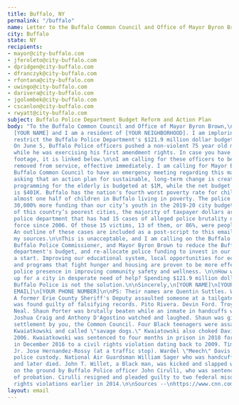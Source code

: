 ```yaml
---
title: Buffalo, NY
permalink: "/buffalo"
name: Letter to the Buffalo Common Council and Office of Mayor Byron Brown
city: Buffalo
state: NY
recipients:
- mayor@city-buffalo.com
- jferoleto@city-buffalo.com
- dpridgen@city-buffalo.com
- dfranczyk@city-buffalo.com
- rfontana@city-buffalo.com
- uwingo@city-buffalo.com
- darivera@city-buffalo.com
- jgolombek@city-buffalo.com
- cscanlon@city-buffalo.com
- rwyatt@city-buffalo.com
subject: Buffalo Police Department Budget Reform and Action Plan
body: "To the Buffalo Common Council and Office of Mayor Byron Brown,\n\nMy name is
  [YOUR NAME] and I am a resident of [YOUR NEIGHBORHOOD]. I am imploring you to meaningfully
  restrict the Buffalo Police Department's $121.9 million dollar budget immediately.
  On June 5, Buffalo Police officers pushed a non-violent 75 year old man to the ground
  while he was exercising his first amendment rights. In case you have not seen the
  footage, it is linked below.\n\nI am calling for these officers to be charged and
  removed from service, effective immediately. I am calling for Mayor Brown and the
  Buffalo Common Council to have an emergency meeting regarding this matter. I am
  asking that an action plan for sustainable, long-term change is created and upheld.\n\nRecreational
  programming for the elderly is budgeted at $1M, while the net budget for youth programs
  is $401K. Buffalo has the nation's fourth worst poverty rate for children, with
  almost one half of children in Buffalo living in poverty. The police were allocated
  30,000% more funding than our city’s youth in the 2019-20 city budget.\n\nIn one
  of this country’s poorest cities, the majority of taxpayer dollars are funding a
  police department that has had 15 cases of alleged police brutality or excessive
  force since 2006. Of those 15 victims, 13 of them, or 86%, were people of color.
  An outline of these cases are included as a post-script to this email, alongside
  my sources.\n\nThis is unacceptable, and I am calling on the Buffalo Common Council,
  Buffalo Police Commissioner, and Mayor Byron Brown to reduce the Buffalo Police
  department's budget, and re-allocate police funding to invest in our community--as
  a start. Improving our educational system, local opportunities for economic growth,
  and programs that fight hunger and housing are proven to be more effective than
  police presence in improving community safety and wellness. \n\nHow will you show
  up for a city in desperate need of help? Spending $121.9 million dollars on the
  Buffalo Police is not the solution.\n\nSincerely,\n[YOUR NAME]\n[YOUR ADDRESS]\n[YOUR
  EMAIL]\n[YOUR PHONE NUMBER]\n\nPS: Their names are Quentin Suttles. Wilson Morales.
  A former Erie County Sheriff's Deputy assaulted someone at a tailgate party and
  was found guilty of falsifying records. Pito Rivera. Devin Ford. Troy Hodge. Marcus
  Neal. Shaun Porter was brutally beaten while an inmate in handcuffs while officers
  Joshua Craig and Anthony D'Agostino watched and laughed. Shaun was given a $300,000
  settlement by you, the Common Council. Four Black teenagers were assaulted by Gregory
  Kwaiatkowski and called \"savage dogs.\" Kwaiatowski also choked David N. Mack in
  2006. Kwaiatkowski was sentenced to four months in prison in 2018 for pleading guilty
  in December 2016 to a civil rights violation dating back to 2009. Timothy Stanton,
  Jr. Jose Hernandez-Rossy (at a traffic stop). Wardel \"Meech\" Davis, who died in
  police custody. National Air Guardsman William Sager who was handcuffed while unconscious
  and later died. John T. Willet, a Black man, was kicked and slapped while handcuffed
  on the ground by Buffalo Police officer John Cirulli, who was sentenced to a year
  of probation. Cirulli resigned and pleaded guilty to two federal misdemeanor civil
  rights violations earlier in 2014.\n\nSources --\nhttps://www.cnn.com/2020/06/05/us/buffalo-police-suspension-shoving-man-trnd/index.html\nhttps://www.bizjournals.com/buffalo/news/2019/01/15/buffalo-posts-the-nations-fourth-worst-poverty.html\nhttps://buffalonews.com/2020/01/01/lagging-in-2020-buffalo-needs-to-close-gaps-to-prosper-by-2030/\nhttps://www.wkbw.com/news/i-team/15-cases-of-alleged-police-brutality-excessive-force-in-wny-since-2006\nhttps://www.joincampaignzero.org/"
layout: email
---
```



